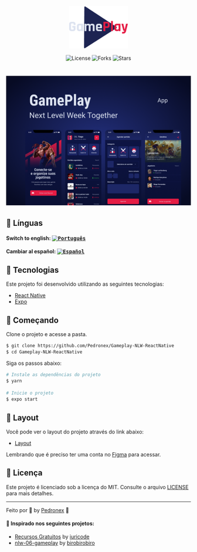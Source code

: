 <p align="center">
  <img alt="gameplay" src=".github/assets/logo.png" width="160px">
</p>

<p align="center">
  <img  src="https://img.shields.io/static/v1?label=license&message=MIT&color=991f36&labelColor=0D133D" alt="License">
  
  <img src="https://img.shields.io/github/forks/pedronex/Gameplay-NLW-ReactNative?label=forks&message=MIT&color=991f36&labelColor=0D133D" alt="Forks">

  <img src="https://img.shields.io/github/forks/pedronex/Gameplay-NLW-ReactNative?label=stars&message=MIT&color=991f36&labelColor=0D133D" alt="Stars">
</p>

<h1 align="center">
    <img alt="gameplay" title="Gameplay" src=".github/assets/cover.png" />
</h1>

## 💬 Línguas

#### Switch to english: <kbd>[<img title="Português" alt="Português" src="https://raw.githubusercontent.com/iuricode/recursos-gratuitos/master/flags/eua.png" width="22">](.github/translation/english/README.en.md)</kbd>

#### Cambiar al español: <kbd>[<img title="Español" alt="Español" src="https://raw.githubusercontent.com/iuricode/recursos-gratuitos/master/flags/es.png" width="22">](.github/translation/espanol/README.es.md)</kbd>

## 🧪 Tecnologias

Este projeto foi desenvolvido utilizando as seguintes tecnologias:

- [React Native](https://reactnative.dev/)
- [Expo](https://expo.io/)

## 🚀 Começando

Clone o projeto e acesse a pasta.

```bash
$ git clone https://github.com/Pedronex/Gameplay-NLW-ReactNative
$ cd Gameplay-NLW-ReactNative
```

Siga os passos abaixo:

```bash
# Instale as dependências do projeto
$ yarn

# Inicie o projeto
$ expo start
```

## 🔖 Layout

Você pode ver o layout do projeto através do link abaixo:

- [Layout](https://www.figma.com/file/0kv33XYjvOgvKGKHBaiR07/GamePlay-NLW-Together/duplicate)

Lembrando que é preciso ter uma conta no [Figma](http://figma.com/) para acessar.

## 📝 Licença

Este projeto é licenciado sob a licença do MIT. Consulte o arquivo [LICENSE](LICENSE) para mais detalhes.

---

Feito por 💜 by [Pedronex](https://pedronex.github.io/Pedronex/) 👋

#### 💙 Inspirado nos seguintes projetos:

- [Recursos Gratuitos](https://github.com/iuricode/recursos-gratuitos) by [iuricode](https://iuricode-links.vercel.app)
- [nlw-06-gameplay](https://github.com/birobirobiro/nlw-06-gameplay) by [birobirobiro](https://birobirobiro.dev)
